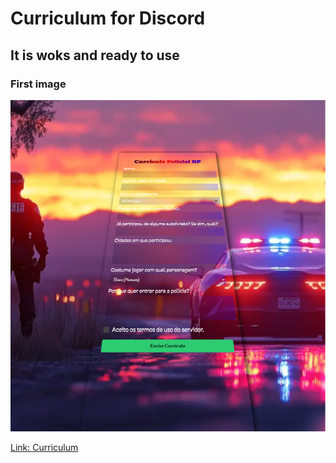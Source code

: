 # Curriculum for Discord 

## It is woks and ready to use

### First image

![alt text](<Screenshot 2025-07-31 213803.png>)

[Link: Curriculum](https://pm-curriculo-rp.vercel.app/)
